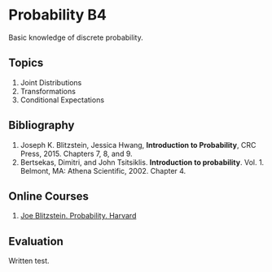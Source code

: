 # Probability B4
Basic knowledge of discrete probability.

## Topics
1. Joint Distributions
2. Transformations
3. Conditional Expectations

## Bibliography
1. Joseph K. Blitzstein, Jessica Hwang, **Introduction to Probability**, CRC Press, 2015.  Chapters 7, 8, and 9.
2. Bertsekas, Dimitri, and John Tsitsiklis. **Introduction to probability**. Vol. 1. Belmont, MA: Athena Scientific, 2002. Chapter 4.

## Online Courses
1. [Joe Blitzstein. Probability. Harvard](https://projects.iq.harvard.edu/stat110)

## Evaluation
Written test.